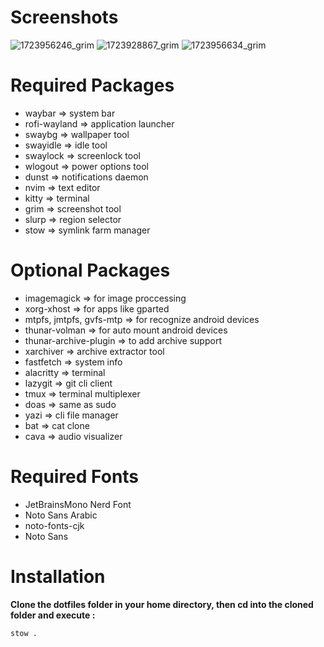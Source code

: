 # Screenshots
![1723956246_grim](https://github.com/user-attachments/assets/b4f247da-7f3e-46b3-b649-d7523f75846b)
![1723928867_grim](https://github.com/user-attachments/assets/802b88b5-3165-457b-83fe-eac3ec5f8bf5)
![1723956634_grim](https://github.com/user-attachments/assets/82c53f46-0c2c-4850-b46b-26390f8e3812)

# Required Packages
- waybar => system bar
- rofi-wayland => application launcher
- swaybg => wallpaper tool
- swayidle => idle tool
- swaylock => screenlock tool
- wlogout => power options tool
- dunst => notifications daemon
- nvim => text editor
- kitty => terminal
- grim => screenshot tool
- slurp => region selector
- stow => symlink farm manager

# Optional Packages
- imagemagick => for image proccessing
- xorg-xhost => for apps like gparted
- mtpfs, jmtpfs, gvfs-mtp => for recognize android devices
- thunar-volman => for auto mount android devices
- thunar-archive-plugin => to add archive support
- xarchiver => archive extractor tool
- fastfetch => system info
- alacritty => terminal
- lazygit => git cli client
- tmux => terminal multiplexer
- doas => same as sudo
- yazi => cli file manager
- bat => cat clone
- cava => audio visualizer

# Required Fonts
- JetBrainsMono Nerd Font
- Noto Sans Arabic
- noto-fonts-cjk
- Noto Sans

# Installation
**Clone the dotfiles folder in your home directory, then cd into the cloned folder and execute :**
```bash
stow .
```
